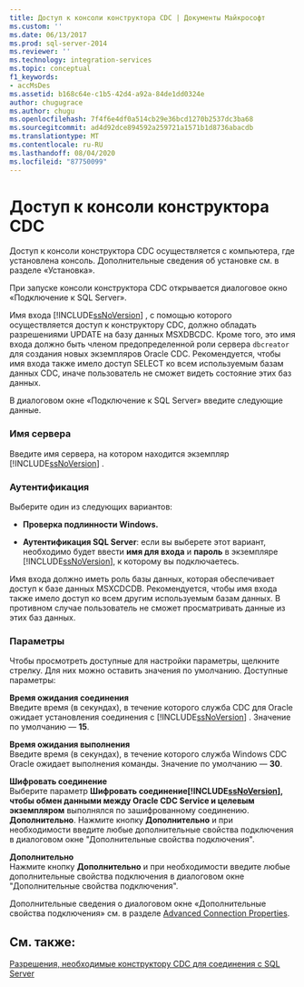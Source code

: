 ```yaml
---
title: Доступ к консоли конструктора CDC | Документы Майкрософт
ms.custom: ''
ms.date: 06/13/2017
ms.prod: sql-server-2014
ms.reviewer: ''
ms.technology: integration-services
ms.topic: conceptual
f1_keywords:
- accMsDes
ms.assetid: b168c64e-c1b5-42d4-a92a-84de1dd0324e
author: chugugrace
ms.author: chugu
ms.openlocfilehash: 7f4f6e4df0a514cb29e36bcd1270b2537dc3ba68
ms.sourcegitcommit: ad4d92dce894592a259721a1571b1d8736abacdb
ms.translationtype: MT
ms.contentlocale: ru-RU
ms.lasthandoff: 08/04/2020
ms.locfileid: "87750099"
---
```

# <a name="access-the-cdc-designer-console"></a>Доступ к консоли конструктора CDC
  Доступ к консоли конструктора CDC осуществляется с компьютера, где установлена консоль. Дополнительные сведения об установке см. в разделе «Установка».  
  
 При запуске консоли конструктора CDC открывается диалоговое окно «Подключение к SQL Server».  
  
 Имя входа [!INCLUDE[ssNoVersion](../../includes/ssnoversion-md.md)] , с помощью которого осуществляется доступ к конструктору CDC, должно обладать разрешениями UPDATE на базу данных MSXDBCDC. Кроме того, это имя входа должно быть членом предопределенной роли сервера `dbcreator` для создания новых экземпляров Oracle CDC. Рекомендуется, чтобы имя входа также имело доступ SELECT ко всем используемым базам данных CDC, иначе пользователь не сможет видеть состояние этих баз данных.  
  
 В диалоговом окне «Подключение к SQL Server» введите следующие данные.  
  
### <a name="server-name"></a>Имя сервера  
 Введите имя сервера, на котором находится экземпляр [!INCLUDE[ssNoVersion](../../includes/ssnoversion-md.md)] .  
  
### <a name="authentication"></a>Аутентификация  
 Выберите один из следующих вариантов:  
  
-   **Проверка подлинности Windows.**  
  
-   **Аутентификация SQL Server**: если вы выберете этот вариант, необходимо будет ввести **имя для входа** и **пароль** в экземпляре [!INCLUDE[ssNoVersion](../../includes/ssnoversion-md.md)], к которому вы подключаетесь.  
  
 Имя входа должно иметь роль базы данных, которая обеспечивает доступ к базе данных MSXCDCDB. Рекомендуется, чтобы имя входа также имело доступ ко всем другим используемым базам данных. В противном случае пользователь не сможет просматривать данные из этих баз данных.  
  
### <a name="options"></a>Параметры  
 Чтобы просмотреть доступные для настройки параметры, щелкните стрелку. Для них можно оставить значения по умолчанию. Доступные параметры:  
  
 **Время ожидания соединения**  
 Введите время (в секундах), в течение которого служба CDC для Oracle ожидает установления соединения с [!INCLUDE[ssNoVersion](../../includes/ssnoversion-md.md)] . Значение по умолчанию ― **15**.  
  
 **Время ожидания выполнения**  
 Введите время (в секундах), в течение которого служба Windows CDC Oracle ожидает выполнения команды. Значение по умолчанию — **30**.  
  
 **Шифровать соединение**  
 Выберите параметр **Шифровать соединение[!INCLUDE[ssNoVersion](../../includes/ssnoversion-md.md)], чтобы обмен данными между Oracle CDC Service и целевым экземпляром**  выполнялся по зашифрованному соединению. **Дополнительно**. Нажмите кнопку **Дополнительно** и при необходимости введите любые дополнительные свойства подключения в диалоговом окне "Дополнительные свойства подключения".  
  
 **Дополнительно**  
 Нажмите кнопку **Дополнительно** и при необходимости введите любые дополнительные свойства подключения в диалоговом окне "Дополнительные свойства подключения".  
  
 Дополнительные сведения о диалоговом окне «Дополнительные свойства подключения» см. в разделе [Advanced Connection Properties](advanced-connection-properties.md).  
  
## <a name="see-also"></a>См. также:  
 [Разрешения, необходимые конструктору CDC для соединения с SQL Server](sql-server-connection-required-permissions-for-the-cdc-designer.md)  
  
  
